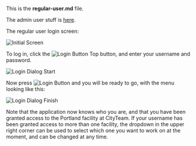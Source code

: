 This is the **regular-user.md** file.

The admin user stuff is [here](/help/admin-user.md).

The regular user login screen:

![Initial Screen](/helptext/both-initial.png)

To log in, click the ![Login Button Top](/helptext/button-login-top.png)
button, and enter your username and password.

![Login Dialog Start](/helptext/regular-login-start.png)

Now press ![Login Button](/helptext/button-login.png) and you will be
ready to go, with the menu looking like this:

![Login Dialog Finish](/helptext/regular-login-finish.png)

Note that the application now knows who you are, and that you have been
granted access to the Portland facility at CityTeam.  If your username
has been granted access to more than one facility, the dropdown in the
upper right corner can be used to select which one you want to work
on at the moment, and can be changed at any time.

